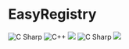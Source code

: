 # EasyRegistry
 <img alt="C Sharp" src="https://img.shields.io/badge/license-MIT-brightgreen?logo=csharp&?logoColor=violet">
 <img alt="C++" src="https://img.shields.io/badge/c++-17-%2300599C?logo=c&">
 <img src="https://img.shields.io/badge/Frame-Hexo-blue?logo=Hexo&label=框架&logoColor=violet&labalColor=#1fd041&color=rgb(222, 31, 31)">
 <img alt="C Sharp" src="https://img.shields.io/badge/license-MIT-brightgreen?logo=csharp&?logoColor=violet">
 <img src="https://img.shields.io/badge/Frame-Hexo-blue&logoColor=violet">
